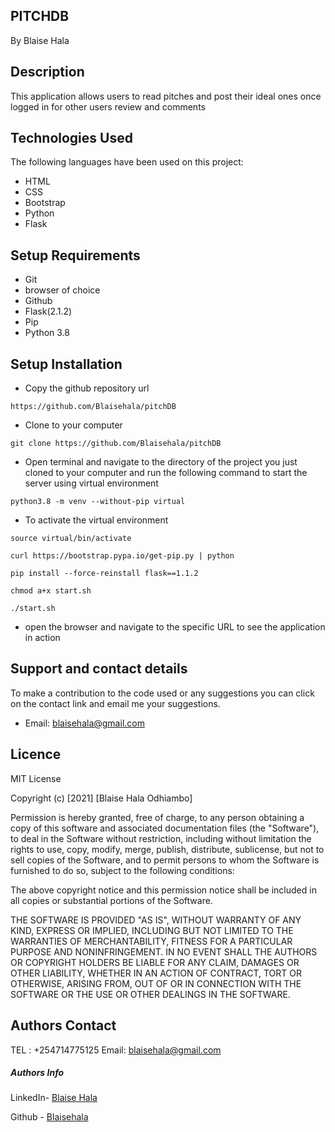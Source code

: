 ## PITCHDB


By Blaise Hala


## Description 

This application allows users to read pitches and post their ideal ones once  logged in  for other users review and comments


## Technologies Used

The following languages have been used on this project:

- HTML
- CSS
- Bootstrap
- Python
- Flask


## Setup Requirements

- Git
- browser of choice 
- Github
- Flask(2.1.2)
- Pip
- Python 3.8


## Setup Installation
- Copy the github repository url
```
https://github.com/Blaisehala/pitchDB
```
- Clone to your computer
```
git clone https://github.com/Blaisehala/pitchDB
```
- Open terminal and navigate to the directory of the project you just cloned to your computer and run the following command to start the server using virtual environment

```
python3.8 -m venv --without-pip virtual
```

- To activate the virtual environment

```
source virtual/bin/activate
```

```
curl https://bootstrap.pypa.io/get-pip.py | python
```

```
pip install --force-reinstall flask==1.1.2
```

```
chmod a+x start.sh
```

```
./start.sh
```
- open the browser and navigate to the specific URL to see the application in action




## Support and contact details 

To make a contribution to the code used or any suggestions you can click on the contact link and email me your suggestions.

- Email: blaisehala@gmail.com 


## Licence

MIT License

Copyright (c) [2021] [Blaise Hala Odhiambo]

Permission is hereby granted, free of charge, to any person obtaining a copy of this software and associated documentation files (the "Software"), to deal in the Software without restriction, including without limitation the rights to use, copy, modify, merge, publish, distribute, sublicense, but not to sell copies of the Software, and to permit persons to whom the Software is furnished to do so, subject to the following conditions:

The above copyright notice and this permission notice shall be included in all copies or substantial portions of the Software.

THE SOFTWARE IS PROVIDED "AS IS", WITHOUT WARRANTY OF ANY KIND, EXPRESS OR IMPLIED, INCLUDING BUT NOT LIMITED TO THE WARRANTIES OF MERCHANTABILITY, FITNESS FOR A PARTICULAR PURPOSE AND NONINFRINGEMENT. IN NO EVENT SHALL THE AUTHORS OR COPYRIGHT HOLDERS BE LIABLE FOR ANY CLAIM, DAMAGES OR OTHER LIABILITY, WHETHER IN AN ACTION OF CONTRACT, TORT OR OTHERWISE, ARISING FROM, OUT OF OR IN CONNECTION WITH THE SOFTWARE OR THE USE OR OTHER DEALINGS IN THE SOFTWARE.

## Authors Contact
TEL : +254714775125 Email: blaisehala@gmail.com


##### Authors Info 

LinkedIn- [Blaise Hala](https://www.linkedin.com/in/blaise-hala-682aa511a/)

Github - [Blaisehala](https://github.com/Blaisehala)